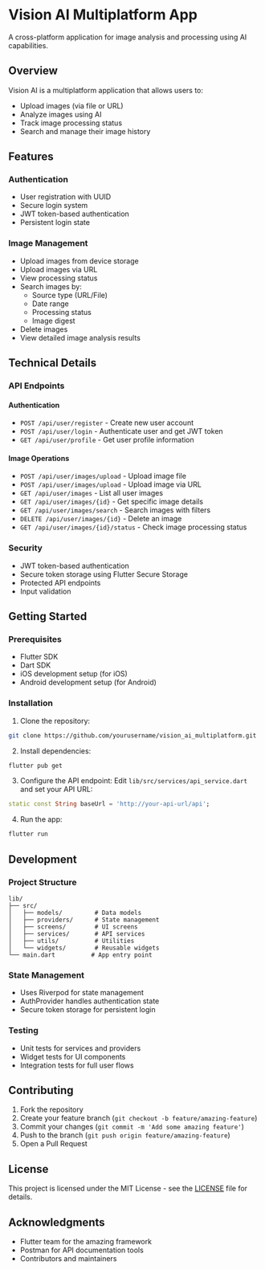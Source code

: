 # Vision AI Multiplatform App

A cross-platform application for image analysis and processing using AI capabilities.

## Overview

Vision AI is a multiplatform application that allows users to:
- Upload images (via file or URL)
- Analyze images using AI
- Track image processing status
- Search and manage their image history

## Features

### Authentication
- User registration with UUID
- Secure login system
- JWT token-based authentication
- Persistent login state

### Image Management
- Upload images from device storage
- Upload images via URL
- View processing status
- Search images by:
  - Source type (URL/File)
  - Date range
  - Processing status
  - Image digest
- Delete images
- View detailed image analysis results

## Technical Details

### API Endpoints

#### Authentication
- `POST /api/user/register` - Create new user account
- `POST /api/user/login` - Authenticate user and get JWT token
- `GET /api/user/profile` - Get user profile information

#### Image Operations
- `POST /api/user/images/upload` - Upload image file
- `POST /api/user/images/upload` - Upload image via URL
- `GET /api/user/images` - List all user images
- `GET /api/user/images/{id}` - Get specific image details
- `GET /api/user/images/search` - Search images with filters
- `DELETE /api/user/images/{id}` - Delete an image
- `GET /api/user/images/{id}/status` - Check image processing status

### Security
- JWT token-based authentication
- Secure token storage using Flutter Secure Storage
- Protected API endpoints
- Input validation

## Getting Started

### Prerequisites
- Flutter SDK
- Dart SDK
- iOS development setup (for iOS)
- Android development setup (for Android)

### Installation

1. Clone the repository:
```bash
git clone https://github.com/yourusername/vision_ai_multiplatform.git
```

2. Install dependencies:
```bash
flutter pub get
```

3. Configure the API endpoint:
Edit `lib/src/services/api_service.dart` and set your API URL:
```dart
static const String baseUrl = 'http://your-api-url/api';
```

4. Run the app:
```bash
flutter run
```

## Development

### Project Structure
```
lib/
├── src/
│   ├── models/         # Data models
│   ├── providers/      # State management
│   ├── screens/        # UI screens
│   ├── services/       # API services
│   ├── utils/          # Utilities
│   └── widgets/        # Reusable widgets
└── main.dart          # App entry point
```

### State Management
- Uses Riverpod for state management
- AuthProvider handles authentication state
- Secure token storage for persistent login

### Testing
- Unit tests for services and providers
- Widget tests for UI components
- Integration tests for full user flows

## Contributing

1. Fork the repository
2. Create your feature branch (`git checkout -b feature/amazing-feature`)
3. Commit your changes (`git commit -m 'Add some amazing feature'`)
4. Push to the branch (`git push origin feature/amazing-feature`)
5. Open a Pull Request

## License

This project is licensed under the MIT License - see the [LICENSE](LICENSE) file for details.

## Acknowledgments

- Flutter team for the amazing framework
- Postman for API documentation tools
- Contributors and maintainers
